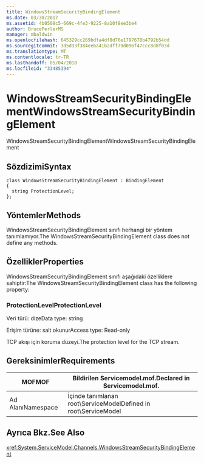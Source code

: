 ```yaml
---
title: WindowsStreamSecurityBindingElement
ms.date: 03/30/2017
ms.assetid: 4b0508c5-669c-4fe3-9225-8a10f8ee3be4
author: BrucePerlerMS
manager: mbaldwin
ms.openlocfilehash: 645329cc269bdfa4df8d76e1797678b4792b54dd
ms.sourcegitcommit: 3d5d33f384eeba41b2dff79d096f47ccc8d8f03d
ms.translationtype: MT
ms.contentlocale: tr-TR
ms.lasthandoff: 05/04/2018
ms.locfileid: "33485394"
---
```

# <a name="windowsstreamsecuritybindingelement"></a><span data-ttu-id="5bca7-102">WindowsStreamSecurityBindingElement</span><span class="sxs-lookup"><span data-stu-id="5bca7-102">WindowsStreamSecurityBindingElement</span></span>
<span data-ttu-id="5bca7-103">WindowsStreamSecurityBindingElement</span><span class="sxs-lookup"><span data-stu-id="5bca7-103">WindowsStreamSecurityBindingElement</span></span>  
  
## <a name="syntax"></a><span data-ttu-id="5bca7-104">Sözdizimi</span><span class="sxs-lookup"><span data-stu-id="5bca7-104">Syntax</span></span>  
  
```  
class WindowsStreamSecurityBindingElement : BindingElement  
{  
  string ProtectionLevel;  
};  
```  
  
## <a name="methods"></a><span data-ttu-id="5bca7-105">Yöntemler</span><span class="sxs-lookup"><span data-stu-id="5bca7-105">Methods</span></span>  
 <span data-ttu-id="5bca7-106">WindowsStreamSecurityBindingElement sınıfı herhangi bir yöntem tanımlamıyor.</span><span class="sxs-lookup"><span data-stu-id="5bca7-106">The WindowsStreamSecurityBindingElement class does not define any methods.</span></span>  
  
## <a name="properties"></a><span data-ttu-id="5bca7-107">Özellikler</span><span class="sxs-lookup"><span data-stu-id="5bca7-107">Properties</span></span>  
 <span data-ttu-id="5bca7-108">WindowsStreamSecurityBindingElement sınıfı aşağıdaki özelliklere sahiptir:</span><span class="sxs-lookup"><span data-stu-id="5bca7-108">The WindowsStreamSecurityBindingElement class has the following property:</span></span>  
  
### <a name="protectionlevel"></a><span data-ttu-id="5bca7-109">ProtectionLevel</span><span class="sxs-lookup"><span data-stu-id="5bca7-109">ProtectionLevel</span></span>  
 <span data-ttu-id="5bca7-110">Veri türü: dize</span><span class="sxs-lookup"><span data-stu-id="5bca7-110">Data type: string</span></span>  
  
 <span data-ttu-id="5bca7-111">Erişim türüne: salt okunur</span><span class="sxs-lookup"><span data-stu-id="5bca7-111">Access type: Read-only</span></span>  
  
 <span data-ttu-id="5bca7-112">TCP akışı için koruma düzeyi.</span><span class="sxs-lookup"><span data-stu-id="5bca7-112">The protection level for the TCP stream.</span></span>  
  
## <a name="requirements"></a><span data-ttu-id="5bca7-113">Gereksinimler</span><span class="sxs-lookup"><span data-stu-id="5bca7-113">Requirements</span></span>  
  
|<span data-ttu-id="5bca7-114">MOF</span><span class="sxs-lookup"><span data-stu-id="5bca7-114">MOF</span></span>|<span data-ttu-id="5bca7-115">Bildirilen Servicemodel.mof.</span><span class="sxs-lookup"><span data-stu-id="5bca7-115">Declared in Servicemodel.mof.</span></span>|  
|---------|-----------------------------------|  
|<span data-ttu-id="5bca7-116">Ad Alanı</span><span class="sxs-lookup"><span data-stu-id="5bca7-116">Namespace</span></span>|<span data-ttu-id="5bca7-117">İçinde tanımlanan root\ServiceModel</span><span class="sxs-lookup"><span data-stu-id="5bca7-117">Defined in root\ServiceModel</span></span>|  
  
## <a name="see-also"></a><span data-ttu-id="5bca7-118">Ayrıca Bkz.</span><span class="sxs-lookup"><span data-stu-id="5bca7-118">See Also</span></span>  
 <xref:System.ServiceModel.Channels.WindowsStreamSecurityBindingElement>
